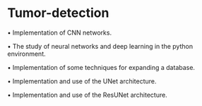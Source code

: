 # Tumor-detection


• Implementation of CNN networks.

• The study of neural networks and deep learning in the python environment.

• Implementation of some techniques for expanding a database.

• Implementation and use of the UNet architecture.

• Implementation and use of the ResUNet architecture.
